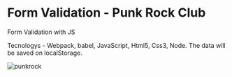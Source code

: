 # Form Validation - Punk Rock Club
 Form Validation with JS
 
 Tecnologys - Webpack, babel, JavaScript, Html5, Css3, Node.
 The data will be saved on localStorage.
  

 
![punkrock](https://user-images.githubusercontent.com/99622544/160142818-0e730581-0d68-464e-921c-1de7328baaf6.gif)
